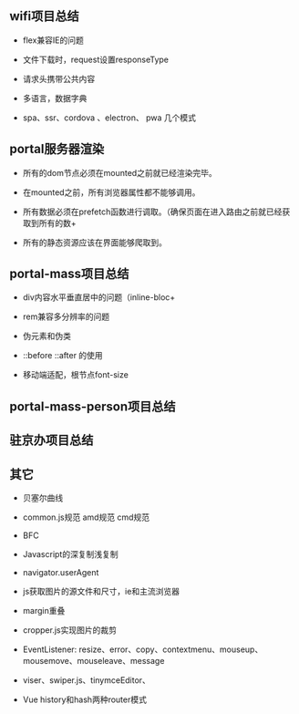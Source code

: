 ## wifi项目总结

+ flex兼容IE的问题

+ 文件下载时，request设置responseType

+ 请求头携带公共内容

+ 多语言，数据字典

+ spa、ssr、cordova 、electron、 pwa 几个模式

## portal服务器渲染

+ 所有的dom节点必须在mounted之前就已经渲染完毕。

+ 在mounted之前，所有浏览器属性都不能够调用。

+ 所有数据必须在prefetch函数进行调取。（确保页面在进入路由之前就已经获取到所有的数+ 

+ 所有的静态资源应该在界面能够爬取到。

## portal-mass项目总结

+ div内容水平垂直居中的问题（inline-bloc+ 

+ rem兼容多分辨率的问题

+ 伪元素和伪类

+ ::before ::after 的使用

+ 移动端适配，根节点font-size

## portal-mass-person项目总结

## 驻京办项目总结

## 其它

+ 贝塞尔曲线

+ common.js规范 amd规范 cmd规范

+ BFC

+ Javascript的深复制浅复制

+ navigator.userAgent

+ js获取图片的源文件和尺寸，ie和主流浏览器

+ margin重叠

+ cropper.js实现图片的裁剪

+ EventListener: resize、error、copy、contextmenu、mouseup、mousemove、mouseleave、message

+ viser、swiper.js、tinymceEditor、

+ Vue history和hash两种router模式